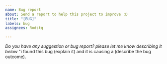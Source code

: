 ```yaml
---
name: Bug report
about: Send a report to help this project to improve :D
title: "[BUG]"
labels: bug
assignees: Rodstq

---
```


*Do you have any suggestion or bug report? please let me know describing it below*
 "i found this bug (explain it) and it is causing a (describe the bug outcome).

